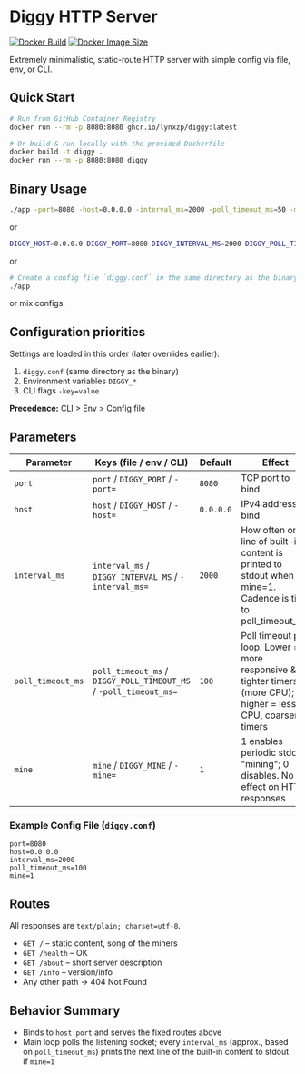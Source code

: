 # Diggy HTTP Server

[![Docker Build](https://github.com/lynxzp/diggy/actions/workflows/docker-build.yml/badge.svg)](https://github.com/lynxzp/diggy/actions/workflows/docker-build.yml)
[![Docker Image Size](https://img.shields.io/docker/image-size/lynxzp/diggy)](https://github.com/lynxzp/diggy/pkgs/container/diggy)

Extremely minimalistic, static-route HTTP server with simple config via file, env, or CLI.  

## Quick Start

```bash
# Run from GitHub Container Registry
docker run --rm -p 8080:8080 ghcr.io/lynxzp/diggy:latest

# Or build & run locally with the provided Dockerfile
docker build -t diggy .
docker run --rm -p 8080:8080 diggy
```

## Binary Usage

```bash
./app -port=8080 -host=0.0.0.0 -interval_ms=2000 -poll_timeout_ms=50 -mine=1
```
or

```bash
DIGGY_HOST=0.0.0.0 DIGGY_PORT=8080 DIGGY_INTERVAL_MS=2000 DIGGY_POLL_TIMEOUT_MS=50 DIGGY_MINE=1 ./app
```
or

```bash
# Create a config file `diggy.conf` in the same directory as the binary
./app
```
or mix configs.

## Configuration priorities

Settings are loaded in this order (later overrides earlier):

1. `diggy.conf` (same directory as the binary)
2. Environment variables `DIGGY_*`
3. CLI flags `-key=value`

**Precedence:** CLI > Env > Config file

## Parameters

| Parameter | Keys (file / env / CLI) | Default | Effect |
|-----------|-------------------------|---------|--------|
| `port` | `port` / `DIGGY_PORT` / `-port=` | `8080` | TCP port to bind |
| `host` | `host` / `DIGGY_HOST` / `-host=` | `0.0.0.0` | IPv4 address to bind |
| `interval_ms` | `interval_ms` / `DIGGY_INTERVAL_MS` / `-interval_ms=` | `2000` | How often one line of built-in content is printed to stdout when mine=1. Cadence is tied to poll_timeout_ms |
| `poll_timeout_ms` | `poll_timeout_ms` / `DIGGY_POLL_TIMEOUT_MS` / `-poll_timeout_ms=` | `100` | Poll timeout per loop. Lower = more responsive & tighter timers (more CPU); higher = less CPU, coarser timers |
| `mine` | `mine` / `DIGGY_MINE` / `-mine=` | `1` | 1 enables periodic stdout "mining"; 0 disables. No effect on HTTP responses |

### Example Config File (`diggy.conf`)

```
port=8080
host=0.0.0.0
interval_ms=2000
poll_timeout_ms=100
mine=1
```


## Routes

All responses are `text/plain; charset=utf-8`.

- `GET /` – static content, song of the miners
- `GET /health` – OK
- `GET /about` – short server description
- `GET /info` – version/info
- Any other path → 404 Not Found

## Behavior Summary

- Binds to `host:port` and serves the fixed routes above
- Main loop polls the listening socket; every `interval_ms` (approx., based on `poll_timeout_ms`) prints the next line of the built-in content to stdout if `mine=1`
